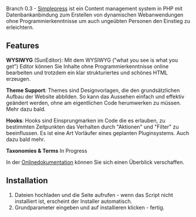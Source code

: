 Branch 0.3 - [Simplepress](https://simplepress.ml) ist ein Content management system in PHP mit Datenbankanbindung zum Erstellen von dynamischen Webanwendungen ohne Programmierkenntnisse um auch ungeübten Personen den Einstieg zu erleichtern.

Features
--------
**WYSIWYG** (SunEditor): Mit dem WYSIWYG ("what you see is what you get") Editor können Sie Inhalte ohne Programmierkenntnisse online bearbeiten und trotzdem ein klar strukturiertes und schönes HTML erzeugen.

**Theme Support**: Themes sind Designvorlagen, die den grundsätzlichen Aufbau der Website abbilden. So kann das Aussehen einfach und effektiv geändert werden, ohne am eigentlichen Code herumwerken zu müssen. Mehr dazu bald.

**Hooks**: Hooks sind Einsprungmarken im Code die es erlauben, zu bestimmten Zeitpunkten das Verhalten durch "Aktionen" und "Filter" zu beeinflussen. Es ist eine Art Vorläufer eines geplanten Pluginsystems. Auch dazu bald mehr.

**Taxonomies & Terms** In Progress

In der [Onlinedokumentation](https://dev.simplepress.ml) können Sie sich einen Überblick verschaffen.

Installation
------------

1. Dateien hochladen und die Seite aufrufen - wenn das Script nicht installiert ist, erscheint der Installer automatisch.
2. Grundparameter eingeben und auf installieren klicken - fertig.

